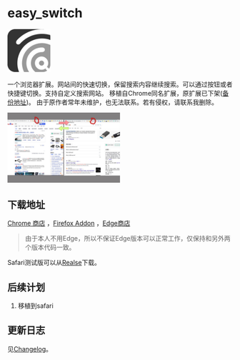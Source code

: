 # easy_switch

<img src="asset/logo.svg" width=96 >

一个浏览器扩展。网站间的快速切换，保留搜索内容继续搜索。可以通过按钮或者快捷键切换。支持自定义搜索网站。
移植自Chrome同名扩展，原扩展已下架([备份地址](https://www.crx4chrome.com/extensions/fknieppmhfgnjilnkdeoegocjkijpbfh/))。
由于原作者常年未维护，也无法联系。若有侵权，请联系我删除。

<img src="asset/screenshot1.jpg" width=50% alt="示意截图">

## 下载地址

[Chrome 商店](https://chrome.google.com/webstore/detail/pchjdhcdlgghofamcpncdlhdonbeaplk)
，[Firefox Addon](https://addons.mozilla.org/zh-CN/firefox/addon/easy_switch)
，[Edge商店](https://microsoftedge.microsoft.com/addons/detail/jijkhdficgnnikdijnkienfnmfbolmpb)
> 由于本人不用Edge，所以不保证Edge版本可以正常工作，仅保持和另外两个版本代码一致。

Safari测试版可以从[Realse](https://github.com/niu541412/easy_switch/releases/latest)下载。

## 后续计划

1. 移植到safari

## 更新日志

见[Changelog](CHANGELOG.md)。
